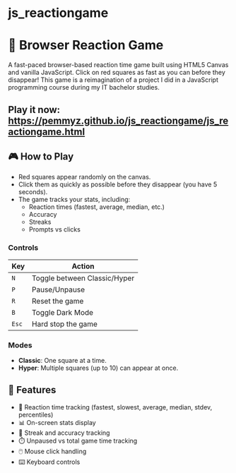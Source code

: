 # js_reactiongame

# 🧠 Browser Reaction Game

A fast-paced browser-based reaction time game built using HTML5 Canvas and vanilla JavaScript. Click on red squares as fast as you can before they disappear!
This game is a reimagination of a project I did in a JavaScript programming course during my IT bachelor studies.

## Play it now: https://pemmyz.github.io/js_reactiongame/js_reactiongame.html

## 🎮 How to Play

- Red squares appear randomly on the canvas.
- Click them as quickly as possible before they disappear (you have 5 seconds).
- The game tracks your stats, including:
  - Reaction times (fastest, average, median, etc.)
  - Accuracy
  - Streaks
  - Prompts vs clicks

### Controls

| Key | Action                        |
|-----|-------------------------------|
| `N` | Toggle between Classic/Hyper |
| `P` | Pause/Unpause                |
| `R` | Reset the game               |
| `B` | Toggle Dark Mode               |
| `Esc` | Hard stop the game               |

### Modes

- **Classic**: One square at a time.
- **Hyper**: Multiple squares (up to 10) can appear at once.

## 🧪 Features

- 🔺 Reaction time tracking (fastest, slowest, average, median, stdev, percentiles)
- 📊 On-screen stats display
- 🧠 Streak and accuracy tracking
- ⏱️ Unpaused vs total game time tracking
- 🖱️ Mouse click handling
- ⌨️ Keyboard controls

